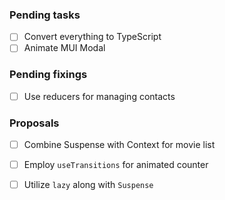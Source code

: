 ### Pending tasks

- [ ] Convert everything to TypeScript
- [ ] Animate MUI Modal

### Pending fixings

- [ ] Use reducers for managing contacts

### Proposals

- [ ] Combine Suspense with Context for movie list
- [ ] Employ `useTransitions` for animated counter
- [ ] Utilize `lazy` along with `Suspense`

